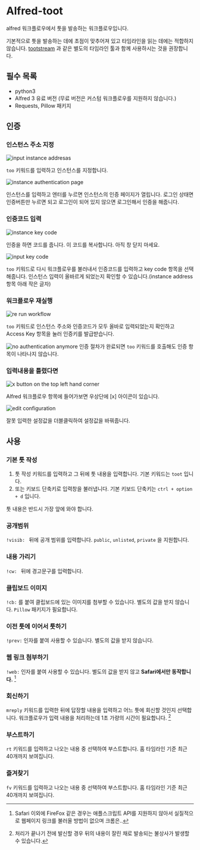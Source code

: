 # Alfred-toot

alfred 워크플로우에서 툿을 발송하는 워크플로우입니다.

기본적으로 툿을 발송하는 데에 초점이 맞추어져 있고 타임라인을 읽는 데에는 적합하지 않습니다. [tootstream](https://github.com/magicalraccoon/tootstream) 과 같은 별도의 타임라인 툴과 함께 사용하시는 것을 권장합니다.

## 필수 목록

- python3
- Alfred 3 유료 버전 (무료 버전은 커스텀 워크플로우를 지원하지 않습니다.)
- Requests, Pillow 패키지

## 인증

### 인스턴스 주소 지정

![input instance addresas](images/01.png)

`too` 키워드를 입력하고 인스턴스를 지정합니다.

![instance authentication page](images/02.png)

인스턴스를 입력하고 엔터를 누르면 인스턴스의 인증 페이지가 열립니다. 로그인 상태면 인증버튼만 누르면 되고 로그인이 되어 있지 않으면 로그인해서 인증을 해줍니다.

### 인증코드 입력

![instance key code](images/03.png)

인증을 하면 코드를 줍니다. 이 코드를 복사합니다. 아직 창 닫지 마세요.

![input key code](imaes/04.png)

`too` 키워드로 다시 워크플로우를 불러내서 인증코드를 입력하고 key code 항목을 선택해줍니다. 인스턴스 입력이 올바르게 되었는지 확인할 수 있습니다.(instance address 항목 아래 작은 글자)

### 워크플로우 재실행

![re run workflow](images/05.png)

`too` 키워드로 인스턴스 주소와 인증코드가 모두 올바로 입력되었는지 확인하고 Access Key 항목을 눌러 인증키를 발급받습니다.

![no authentication anymore](images/06.png)
인증 절차가 완료되면 `too` 키워드를 호출해도 인증 항목이 나타나지 않습니다.

### 입력내용을 틀렸다면

![x button on the top left hand corner](images/07.png)

Alfred 워크플로우 항목에 들어가보면 우상단에 [x] 아이콘이 있습니다.

![edit configuration](images/08.png)

잘못 입력한 설정값을 더블클릭하여 설정값을 바꿔줍니다.

## 사용

### 기본 툿 작성

1. 툿 작성 키워드를 입력하고 그 뒤에 툿 내용을 입력합니다. 기본 키워드는 `toot` 입니다.
2. 또는 키보드 단축키로 입력창을 불러냅니다. 기본 키보드 단축키는 `ctrl + option + d` 입니다.

툿 내용은 반드시 가장 앞에 와야 합니다.

### 공개범위

`!visib: ` 뒤에 공개 범위를 입력합니다. `public`, `unlisted`, `private` 을 지원합니다.

### 내용 가리기

`!cw: ` 뒤에 경고문구를 입력합니다.

### 클립보드 이미지

`!cb:` 를 붙여 클립보드에 있는 이미지를 첨부할 수 있습니다. 별도의 값을 받지 않습니다.  `Pillow` 패키지가 필요합니다.

### 이전 툿에 이어서 툿하기

`!prev:` 인자를 붙여 사용할 수 있습니다. 별도의 값을 받지 않습니다.

### 웹 링크 첨부하기

`!web:` 인자를 붙여 사용할 수 있습니다. 별도의 값을 받지 않고 **Safari에서만 동작합니다.** [^1]

### 회신하기

`mreply` 키워드를 입력한 뒤에 답장할 내용을 입력하고 어느 툿에 회신할 것인지 선택합니다. 워크플로우가 입력 내용을 처리하는데 1초 가량의 시간이 필요합니다. [^2]

### 부스트하기

`rt` 키워드를 입력하고 나오는 내용 중 선택하여 부스트합니다. 홈 타임라인 기준 최근 40개까지 보여집니다.

### 즐겨찾기

`fv` 키워드를 입력하고 나오는 내용 중 선택하여 부스트합니다. 홈 타임라인 기준 최근 40개까지 보여집니다.

[^1]: Safari 이외에 FireFox 같은 경우는 애플스크립트 API를 지원하지 않아서 실질적으로 웹페이지 링크를 불러올 방법이 없으며 크롬은..

[^2]: 처리가 끝나기 전에 발신할 경우 뒤의 내용이 잘린 채로 발송되는 불상사가 발생할 수 있습니다.